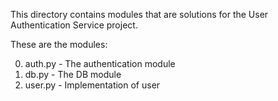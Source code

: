 This directory contains modules that are solutions for the User Authentication Service project.

These are the modules:

0) auth.py - The authentication module
1) db.py - The DB module
2) user.py - Implementation of user